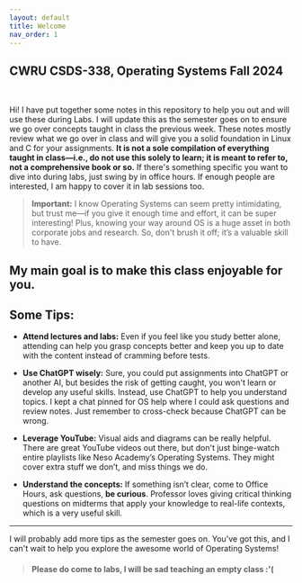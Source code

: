 ```yaml
---
layout: default
title: Welcome
nav_order: 1
---
```


## CWRU CSDS-338, Operating Systems Fall 2024
<br>

Hi! I have put together some notes in this repository to help you out and will use these during Labs. I will update this as the semester goes on to ensure we go over concepts taught in class the previous week. These notes mostly review what we go over in class and will give you a solid foundation in Linux and C for your assignments. **It is not a sole compilation of everything taught in class—i.e., do not use this solely to learn; it is meant to refer to, not a comprehensive book or so.** If there's something specific you want to dive into during labs, just swing by in office hours. If enough people are interested, I am happy to cover it in lab sessions too.

> **Important:**
> I know Operating Systems can seem pretty intimidating, but trust me—if you give it enough time and effort, it can be super interesting! Plus, knowing your way around OS is a huge asset in both corporate jobs and research. So, don't brush it off; it’s a valuable skill to have.

My main goal is to make this class enjoyable for you. 
---

## Some Tips:

- **Attend lectures and labs:** Even if you feel like you study better alone, attending can help you grasp concepts better and keep you up to date with the content instead of cramming before tests.
  
- **Use ChatGPT wisely:** Sure, you could put assignments into ChatGPT or another AI, but besides the risk of getting caught, you won't learn or develop any useful skills. Instead, use ChatGPT to help you understand topics. I kept a chat pinned for OS help where I could ask questions and review notes. Just remember to cross-check because ChatGPT can be wrong.
  
- **Leverage YouTube:** Visual aids and diagrams can be really helpful. There are great YouTube videos out there, but don't just binge-watch entire playlists like Neso Academy’s Operating Systems. They might cover extra stuff we don’t, and miss things we do.
  
- **Understand the concepts:** If something isn’t clear, come to Office Hours, ask questions, **be curious**. Professor loves giving critical thinking questions on midterms that apply your knowledge to real-life contexts, which is a very useful skill.

---

I will probably add more tips as the semester goes on. You've got this, and I can't wait to help you explore the awesome world of Operating Systems!

> #### Please do come to labs, I will be sad teaching an empty class :'(
